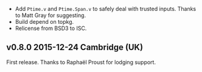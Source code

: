 
* Add `Ptime.v` and `Ptime.Span.v` to safely deal with trusted
  inputs. Thanks to Matt Gray for suggesting.
* Build depend on topkg.
* Relicense from BSD3 to ISC.

v0.8.0 2015-12-24 Cambridge (UK)
--------------------------------

First release. Thanks to Raphaël Proust for lodging support.
